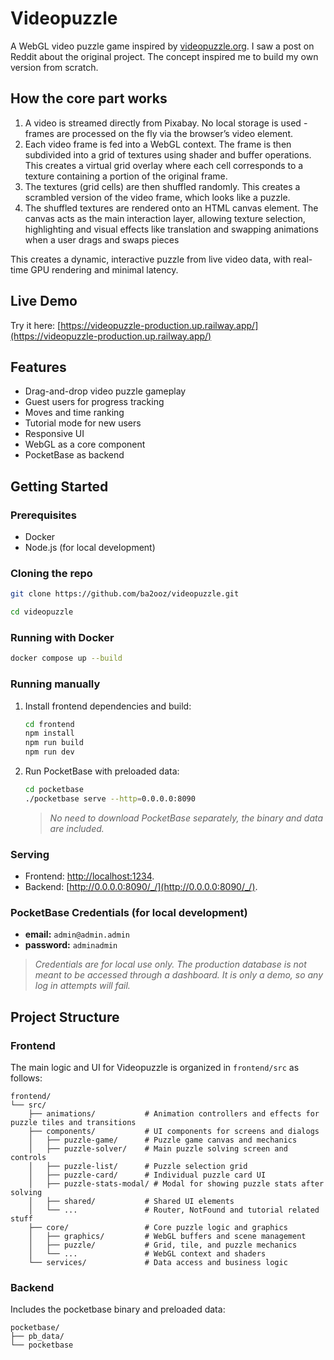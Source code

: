 # Videopuzzle

A WebGL video puzzle game inspired by [videopuzzle.org](https://videopuzzle.org). I saw a post on Reddit about the original project. The concept inspired me to build my own version from scratch.

## How the core part works

1. A video is streamed directly from Pixabay. No local storage is used - frames are processed on the fly via the browser’s video element.
2. Each video frame is fed into a WebGL context. The frame is then subdivided into a grid of textures using shader and buffer operations. This creates a virtual grid overlay where each cell corresponds to a texture containing a portion of the original frame.
3. The textures (grid cells) are then shuffled randomly. This creates a scrambled version of the video frame, which looks like a puzzle.
4. The shuffled textures are rendered onto an HTML canvas element. The canvas acts as the main interaction layer, allowing texture selection, highlighting and visual effects like translation and swapping animations when a user drags and swaps pieces

This creates a dynamic, interactive puzzle from live video data, with real-time GPU rendering and minimal latency.

## Live Demo

Try it here: [https://videopuzzle-production.up.railway.app/](https://videopuzzle-production.up.railway.app/)

## Features

- Drag-and-drop video puzzle gameplay
- Guest users for progress tracking
- Moves and time ranking
- Tutorial mode for new users
- Responsive UI
- WebGL as a core component
- PocketBase as backend

## Getting Started

### Prerequisites

- Docker
- Node.js (for local development)

### Cloning the repo

```sh
git clone https://github.com/ba2ooz/videopuzzle.git

cd videopuzzle
```

### Running with Docker

```sh
docker compose up --build
```

### Running manually

1. Install frontend dependencies and build:
    ```sh
    cd frontend 
    npm install
    npm run build
    npm run dev
    ```
2. Run PocketBase with preloaded data:
    ```sh
    cd pocketbase
    ./pocketbase serve --http=0.0.0.0:8090
    ```
    > _No need to download PocketBase separately, the binary and data are included._

### Serving

- Frontend: [http://localhost:1234](http://localhost:1234).
- Backend: [http://0.0.0.0:8090/_/](http://0.0.0.0:8090/_/).

### PocketBase Credentials (for local development)

- **email:** `admin@admin.admin`
- **password:** `adminadmin`

> _Credentials are for local use only. The production database is not meant to be accessed through a dashboard. It is only a demo, so any log in attempts will fail._

## Project Structure

### Frontend

The main logic and UI for Videopuzzle is organized in `frontend/src` as follows:

```
frontend/
└── src/
    ├── animations/           # Animation controllers and effects for puzzle tiles and transitions
    ├── components/           # UI components for screens and dialogs
    │   ├── puzzle-game/      # Puzzle game canvas and mechanics
    │   ├── puzzle-solver/    # Main puzzle solving screen and controls
    │   ├── puzzle-list/      # Puzzle selection grid
    │   ├── puzzle-card/      # Individual puzzle card UI
    │   ├── puzzle-stats-modal/ # Modal for showing puzzle stats after solving
    │   ├── shared/           # Shared UI elements
    │   └── ...               # Router, NotFound and tutorial related stuff
    ├── core/                 # Core puzzle logic and graphics
    │   ├── graphics/         # WebGL buffers and scene management
    │   ├── puzzle/           # Grid, tile, and puzzle mechanics
    │   └── ...               # WebGL context and shaders
    └── services/             # Data access and business logic
```

### Backend

Includes the pocketbase binary and preloaded data:

```
pocketbase/ 
├── pb_data/    
└── pocketbase
```